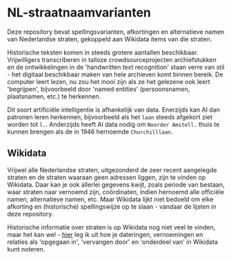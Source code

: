 # NL-straatnaamvarianten

Deze repository bevat spellingsvarianten, afkortingen en alternatieve namen van Nederlandse straten, gekoppeld aan Wikidata items van die straten.

Historische teksten komen in steeds grotere aantallen beschikbaar. Vrijwilligers transcriberen in talloze crowdsourceprojecten archiefstukken en de ontwikkelingen in de 'handwritten text recognition' staan verre van stil - het digitaal beschikbaar maken van hele archieven komt binnen bereik. De computer leert lezen, nu zou het mooi zijn als ze het gelezene ook leert 'begrijpen', bijvoorbeeld door 'named entities' (persoonsnamen, plaatsnamen, etc.) te herkennen. 

Dit soort artificiële intelligentie is afhankelijk van data. Enerzijds kan AI dan patronen leren herkennen, bijvoorbeeld als het `laan` steeds afgekort ziet worden tot `l.`. Anderzijds heeft AI data nodig om `Noorder Amstell.` thuis te kunnen brengen als de in 1946 hernoemde `Churchilllaan`.

## Wikidata

Vrijwel alle Nederlandse straten, uitgezonderd de zeer recent aangelegde straten en de straten waaraan geen adressen liggen, zijn te vinden op Wikidata. Daar kan je ook allerlei gegevens kwijt, zoals periode van bestaan, waar straten naar vernoemd zijn, coördinaten, indien hernoemd alle officiële namen, alternatieve namen,  etc. Maar Wikidata lijkt niet bedoeld om elke afkorting en (historische) spellingswijze op te slaan - vandaar de lijsten in deze repository.

Historische informatie over straten is op Wikidata nog niet veel te vinden, maar het kan wel - [hier](https://github.com/mmmenno/linked-elo/tree/master/straten) leg ik uit hoe je dateringen, vernoemingen en relaties als 'opgegaan in', 'vervangen door' en 'onderdeel van' in Wikidata kunt noteren.
